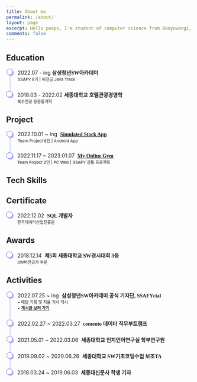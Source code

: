 ```yaml
---
title: About me
permalink: /about/
layout: page
excerpt: Hello peeps, I'm student of computer science from Banyuwangi, living in Jogjakarta. This blog for documentation about my programming journey, running on jekyll, hosting on netlify and using my own simple theme.
comments: false
---
```


<head>
  <style> 
    .container ul, li {
      list-style: none;
      padding: 0;
    }
    .container li {
      padding-bottom: 1.5rem;
      border-left: 1px solid #abaaed;
      position: relative;
      padding-left: 20px;
      margin-left: 10px;
    }
    .container li:last-child {
      border: 0px;
      padding-bottom: 0;
    }
    .container li:before {
      content: '';
      width: 15px;
      height: 15px;
      background: white;
      border: 1px solid #4e5ed3;
      box-shadow: 3px 3px 0px #bab5f8;
      box-shadow: 3px 3px 0px #bab5f8;
      border-radius: 50%;
      position: absolute;
      left: -10px;
      top: 0px;
    }
    .container p {
      font-size: 11px;
      margin: 0px;
    }
    .container span, a {
      font-family: 'SUIT-Regular';
      font-weight: 800;
    }
  </style>
</head>

## Education
<div class="container">
  <ul>
    <li>
      <div class="time">2022.07 - ing <span>삼성청년SW아카데미</span></div>
      <p>SSAFY 8기 | 비전공 Java Track</p>
    </li>
    <li>
      <div class="time">2018.03 - 2022.02
        <span>세종대학교 호텔관광경영학</span>
      </div>
      <p>복수전공 응용통계학</p>
    </li>
  </ul>
</div>

## Project
<div class="container">
  <ul>
    <li>
      <div class="time">2022.10.01 ~ ing&nbsp;
        <a href="/project/simulated-stock-app/">Simulated Stock App</a>
      </div>
      <p>Team Project 6인 | Android App</p>
    </li>
    <li>
      <div class="time">2022.11.17 ~ 2023.01.07&nbsp;
        <a href="/project/my-online-gym/">My Online Gym</a>
      </div>
      <p>Team Project 2인 | PC Web | SSAFY 관통 프로젝트</p>
    </li>
  </ul>
</div>

## Tech Skills

## Certificate
<div class="container">
  <ul>
    <li>
      <div class="time">2022.12.02&nbsp;
        <span>SQL 개발자</span>
      </div>
      <p>한국데이터산업진흥원</p>
    </li>
  </ul>
</div>

## Awards
<div class="container">
  <ul>
    <li>
      <div class="time">2018.12.14&nbsp;
        <span>제5회 세종대학교 SW경시대회 3등</span>
      </div>
      <p>SW비전공자 부문</p>
    </li>
  </ul>
</div>

## Activities
<div class="container">
  <ul>
  <li>
      <div class="time">2022.07.25 ~ ing&nbsp;
        <span>삼성청년SW아카데미 공식 기자단, SSAFYcial</span>
      </div>
      <p>
        • 매달 기획 및 자율 기사 게시<br>
        • <a href="https://p-lay-ground.tistory.com/category/SSAFYcial" target="_blank">게시글 보러 가기</a>
      </p>
    </li>
    <li>
      <div class="time">2022.02.27 ~ 2022.03.27&nbsp;
        <span>comento 데이터 직무부트캠프</span>
      </div>
    </li>
    <li>
      <div class="time">2021.05.01 ~ 2022.03.06&nbsp;
        <span>세종대학교 인지언어연구실 학부연구원</span>
      </div>
    </li>
    <li>
      <div class="time">2019.09.02 ~ 2020.06.26&nbsp;
        <span>세종대학교 SW기초코딩수업 보조TA</span>
      </div>
    </li>
    <li>
      <div class="time">2018.03.24 ~ 2019.06.03&nbsp;
        <span>세종대신문사 학생 기자</span>
      </div>
    </li>
  </ul>
</div>

